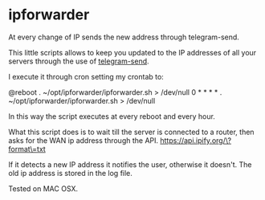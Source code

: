 # ipforwarder
At every change of IP sends the new address through telegram-send.

This little scripts allows to keep you updated to the IP addresses of all your servers through the use of [telegram-send](https://github.com/rahiel/telegram-send). 

I execute it through cron setting my crontab to:

@reboot . ~/opt/ipforwarder/ipforwarder.sh > /dev/null
0 * * * * . ~/opt/ipforwarder/ipforwarder.sh > /dev/null

In this way the script executes at every reboot and every hour. 

What this script does is to wait till the server is connected to a router, then asks for the WAN ip address through the API.
https://api.ipify.org/\?format\=txt

If it detects a new IP address it notifies the user, otherwise it doesn't.
The old ip address is stored in the log file. 

Tested on MAC OSX. 
